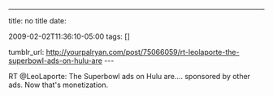 ---
title: no title
date:

 2009-02-02T11:36:10-05:00 
tags:  []

tumblr_url:
http://yourpalryan.com/post/75066059/rt-leolaporte-the-superbowl-ads-on-hulu-are
\-\--

RT \@LeoLaporte: The Superbowl ads on Hulu are.... sponsored by other
ads. Now that's monetization.
